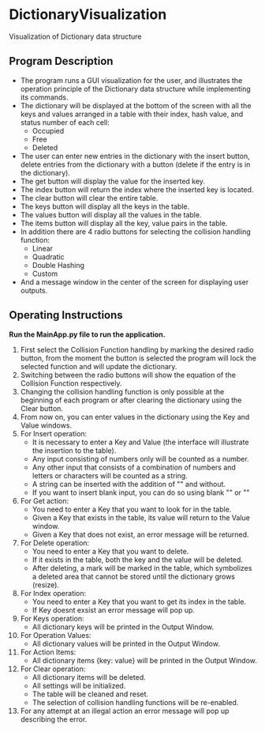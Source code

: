 # DictionaryVisualization
Visualization of Dictionary data structure 


## Program Description
- The program runs a GUI visualization for the user, and illustrates the operation principle of the Dictionary data structure while implementing its commands.
- The dictionary will be displayed at the bottom of the screen with all the keys and values arranged in a table with their index, hash value, and status number of each     cell:
  - Occupied
  - Free
  - Deleted
- The user can enter new entries in the dictionary with the insert button, delete entries from the dictionary with a button (delete if the entry is in the dictionary).
- The get button will display the value for the inserted key.
- The index button will return the index where the inserted key is located.
- The clear button will clear the entire table.
- The keys button will display all the keys in the table.
- The values button will display all the values in the table.
- The items button will display all the key, value pairs in the table.
- In addition there are 4 radio buttons for selecting the collision handling function:
  - Linear
  - Quadratic
  - Double Hashing
  - Custom
 - And a message window in the center of the screen for displaying user outputs.
 
 
 
 ## Operating Instructions
 **Run the MainApp.py file to run the application.**
 1. First select the Collision Function handling by marking the desired radio button, from the moment the button is selected the program will lock the selected               function and will update the dictionary.
 2. Switching between the radio buttons will show the equation of the Collision Function respectively.
 3. Changing the collision handling function is only possible at the beginning of each program or after clearing the dictionary using the Clear button.
 4. From now on, you can enter values in the dictionary using the Key and Value windows.
 5. For Insert operation:
    - It is necessary to enter a Key and Value (the interface will illustrate the insertion to the table).
    - Any input consisting of numbers only will be counted as a number.
    - Any other input that consists of a combination of numbers and letters or characters will be counted as a string.
    - A string can be inserted with the addition of "" and without.
    - If you want to insert blank input, you can do so using blank "" or ""
6. For Get action:
   - You need to enter a Key that you want to look for in the table.
   - Given a Key that exists in the table, its value will return to the Value window.
   - Given a Key that does not exist, an error message will be returned.
7. For Delete operation:
   - You need to enter a Key that you want to delete.
   - If it exists in the table, both the key and the value will be deleted.
   - After deleting, a <Dummy> mark will be marked in the table, which symbolizes a deleted area that cannot be stored until the dictionary grows (resize).
8. For Index operation:
   - You need to enter a Key that you want to get its index in the table.
   - If Key doesnt exsist an error message will pop up.
9. For Keys operation:
   - All dictionary keys will be printed in the Output Window.
10. For Operation Values:
    - All dictionary values will be printed in the Output Window.
11. For Action Items:
    - All dictionary items {key: value} will be printed in the Output Window.
12. For Clear operation:
    - All dictionary items will be deleted.
    - All settings will be initialized.
    - The table will be cleaned and reset.
    - The selection of collision handling functions will be re-enabled.
13. For any attempt at an illegal action an error message will pop up describing the error.
 
 
